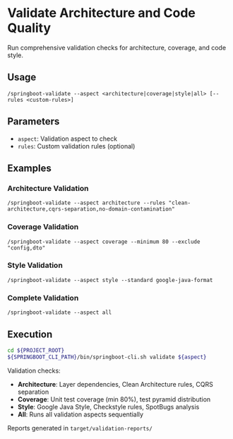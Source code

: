 # Validate Architecture and Code Quality

Run comprehensive validation checks for architecture, coverage, and code style.

## Usage
```
/springboot-validate --aspect <architecture|coverage|style|all> [--rules <custom-rules>]
```

## Parameters
- `aspect`: Validation aspect to check
- `rules`: Custom validation rules (optional)

## Examples

### Architecture Validation
```
/springboot-validate --aspect architecture --rules "clean-architecture,cqrs-separation,no-domain-contamination"
```

### Coverage Validation
```
/springboot-validate --aspect coverage --minimum 80 --exclude "config,dto"
```

### Style Validation
```
/springboot-validate --aspect style --standard google-java-format
```

### Complete Validation
```
/springboot-validate --aspect all
```

## Execution

```bash
cd ${PROJECT_ROOT}
${SPRINGBOOT_CLI_PATH}/bin/springboot-cli.sh validate ${aspect}
```

Validation checks:
- **Architecture**: Layer dependencies, Clean Architecture rules, CQRS separation
- **Coverage**: Unit test coverage (min 80%), test pyramid distribution
- **Style**: Google Java Style, Checkstyle rules, SpotBugs analysis
- **All**: Runs all validation aspects sequentially

Reports generated in `target/validation-reports/`